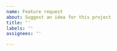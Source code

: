 ```yaml
---
name: Feature request
about: Suggest an idea for this project
title: ''
labels: ''
assignees: ''

---
```


<!-- Please explain what you are trying to achieve that requires this new feature -->

